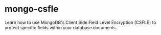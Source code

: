 # mongo-csfle
Learn how to use MongoDB's Client Side Field Level Encryption (CSFLE) to protect specific fields within your database documents.
